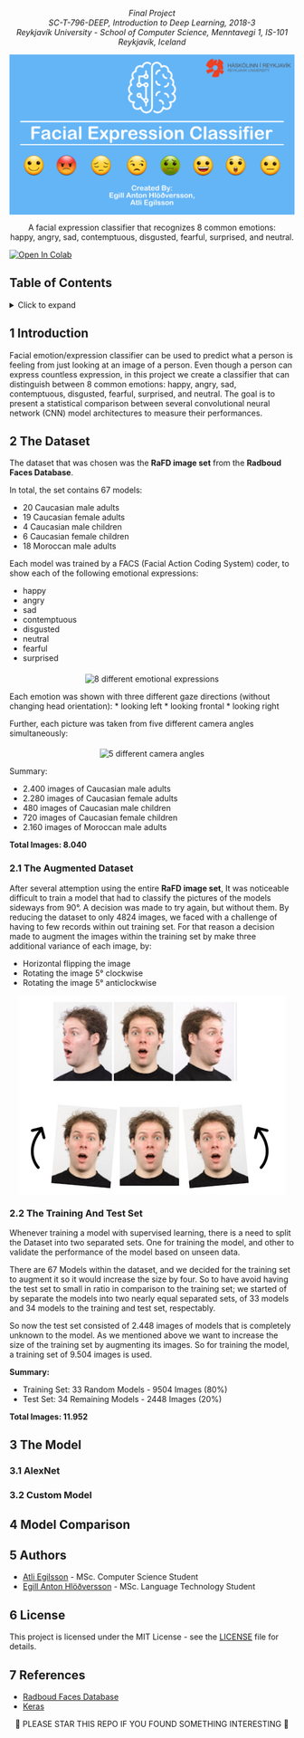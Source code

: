 <p align="center"><i>
  Final Project <br/>
  SC-T-796-DEEP, Introduction to Deep Learning, 2018-3 <br/>
  Reykjavík University - School of Computer Science, Menntavegi 1, IS-101 Reykjavík, Iceland
</i></p>

<img src="images/header.png" alt="Reykjavik University Logo" align="middle"/>

<p align="center">
A facial expression classifier that recognizes 8 common emotions:<br/> happy, angry, sad, contemptuous, disgusted, fearful, surprised, and neutral.
</p>


[![Open In Colab](https://colab.research.google.com/assets/colab-badge.svg)](https://colab.research.google.com/drive/1_WWtejTCCB8kfKhd2Qy7kf0VS0baFtUY)


## Table of Contents
<!-- ⛔️ MD-MAGIC-EXAMPLE:START (TOC:collapse=true&collapseText=Click to expand) -->
<details>
<summary>Click to expand</summary>

1. [Introduction](#1-introduction)
2. [The Database](#2-the-database)
    * [The Augmented Dataset](#21-the-augmented-dataset)
    * [The Training And Test Set](#22-the-training-and-testing-set)
3. [The Model](#3-the-model)
    * [AlexNet](#31-alexnet)
    * [Custom Model](#32-custom-model)
4. [Model Validation](#4-model-comparison)
6. [Authors](#5-authors)
8. [License](#6-license)
7. [References](#7-references)

</details>
<!-- ⛔️ MD-MAGIC-EXAMPLE:END -->

## 1 Introduction
Facial emotion/expression classifier can be used to predict what a person is feeling from just looking at an image of a person. Even though a person can express countless expression, in this project we create a classifier that can distinguish between 8 common emotions: happy, angry, sad, contemptuous, disgusted, fearful, surprised, and neutral. The goal is to present a statistical comparison between several convolutional neural network (CNN) model architectures to measure their performances.


## 2 The Dataset
The dataset that was chosen was the **RaFD image set** from the **Radboud Faces Database**.

In total, the set contains 67 models:
* 20 Caucasian male adults
* 19 Caucasian female adults
* 4 Caucasian male children
* 6 Caucasian female children
* 18 Moroccan male adults

Each model was trained by a FACS (Facial Action Coding System) coder, to show each of the following emotional expressions:
* happy
* angry
* sad
* contemptuous
* disgusted
* neutral
* fearful
* surprised

<p align="center">
<img src="http://bp1.blogger.com/_OCFkCH4MWdw/SIclzKfIVeI/AAAAAAAAABA/zL_Fg4JYFoE/s200/olli_emotions_bigger.jpg" alt="8 different emotional expressions" align="middle"/>
</p>
Each emotion was shown with three different gaze directions (without changing head orientation):
* looking left
* looking frontal
* looking right

Further, each picture was taken from five different camera angles simultaneously:

<p align="center">
<img src="http://bp1.blogger.com/_OCFkCH4MWdw/SIcjUsBq5VI/AAAAAAAAAA4/F5oVaRP1Poo/s400/Gijs_Surprised.jpg" alt="5 different camera angles" align="middle"/>
</p>

Summary:
* 2.400 images of Caucasian male adults
* 2.280 images of Caucasian female adults
* 480 images of Caucasian male children
* 720 images of Caucasian female children
* 2.160 images of Moroccan male adults

**Total Images: 8.040**

### 2.1 The Augmented Dataset
After several attemption using the entire **RaFD image set**,  It was noticeable difficult to train a model that had to classify the pictures of the models sideways from 90°. A decision was made to try again, but without them. By reducing the dataset to only 4824 images, we faced with a challenge of having  to few records within out training set. For that reason a decision made to augment the images within the training set by make three additional variance of each image, by:

* Horizontal flipping the image
* Rotating the image 5° clockwise
* Rotating the image 5° anticlockwise

<p align="center">
<img src="./images/augmented_data.png" alt="5 different camera angles" align="middle"/>
</p>

### 2.2 The Training And Test Set

Whenever training a model with supervised learning, there is a need to split the Dataset into two separated sets. One for training the model, and other to validate the performance of the model based on unseen data.

There are 67 Models within the dataset, and we decided for the training set to augment it so it would increase the size by four. So to have avoid having the test set to small in ratio in comparison to the training set; we started of by separate the models into two nearly equal separated sets, of 33 models and 34 models to the training and test set, respectably.

So now the test set consisted of 2.448 images of models that is completely unknown to the model.
As we mentioned above we want to increase the size of the training set by augmenting its images. So for training the model, a training set of  9.504 images is used.

**Summary:**
* Training Set: 33 Random Models - 9504 Images (80%)
* Test Set: 34 Remaining Models - 2448 Images (20%)

**Total Images: 11.952**


## 3 The Model

### 3.1 AlexNet

### 3.2 Custom Model


## 4 Model Comparison

## 5 Authors
* [Atli Egilsson](https://github.com/atliegils) - MSc. Computer Science Student
* [Egill Anton Hlöðversson](https://github.com/egillanton) - MSc. Language Technology Student

## 6 License
This project is licensed under the MIT License - see the [LICENSE](LICENSE) file for details.

## 7 References
* [Radboud Faces Database](http://www.socsci.ru.nl:8180/RaFD2/RaFD?p=main)
* [Keras](https://keras.io)

<p align="center">
🌟 PLEASE STAR THIS REPO IF YOU FOUND SOMETHING INTERESTING 🌟
</p>
